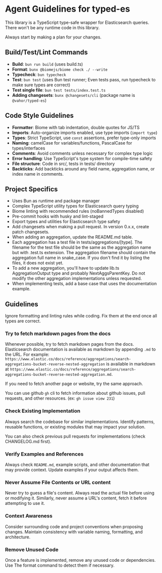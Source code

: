 # Agent Guidelines for typed-es

This library is a TypeScript type-safe wrapper for Elasticsearch queries.
There won't be any runtime code in this library.

Always start by making a plan for your changes.

## Build/Test/Lint Commands

- **Build**: `bun run build` (uses build.ts)
- **Format**: `bunx @biomejs/biome check ./ --write`
- **Typecheck**: `bun typecheck`
- **Test**: `bun test` (uses Bun test runner; Even tests pass, run typecheck to make sure types are correct)
- **Test single file**: `bun test tests/index.test.ts`
- **Adding changesets**: `bunx @changesets/cli` (package name is `@vahor/typed-es`)

## Code Style Guidelines

- **Formatter**: Biome with tab indentation, double quotes for JS/TS
- **Imports**: Auto-organize imports enabled, use type imports (`import type`)
- **Types**: Strict TypeScript, use `const` assertions, prefer type-only imports
- **Naming**: camelCase for variables/functions, PascalCase for types/interfaces
- **Comments**: Avoid comments unless necessary for complex type logic
- **Error handling**: Use TypeScript's type system for compile-time safety
- **File structure**: Code in src/, tests in tests/ directory
- **Backticks**: Add backticks around any field name, aggregation name, or index name in comments.

## Project Specifics

- Uses Bun as runtime and package manager
- Complex TypeScript utility types for Elasticsearch query typing
- Biome linting with recommended rules (noBannedTypes disabled)
- Pre-commit hooks with husky and lint-staged
- Export types and utilities for Elasticsearch type safety
- Add changesets when making a pull request. In version 0.x.x, create patch changesets.
- When adding an aggregation, update the README.md table. 
- Each aggregation has a test file in tests/aggregations/[type]. The filename for the test file should be the same as the aggregation name but with .test.ts extension. The aggregation filename should contain the aggregation full name in snake_case. If you don't find it by listing the files, it does not exist yet.
- To add a new aggregation, you'll have to update lib.ts AggregationOutput type and probably NextAggsParentKey. Do not modify the other aggregation implementations unless requested.
- When implementing tests, add a base case that uses the documentation example.

## Guidelines 

Ignore formatting and linting rules while coding. Fix them at the end once all types are correct.

### Try to fetch markdown pages from the docs

Whenever possible, try to fetch markdown pages from the docs.
Elasticsearch documentation is available as markdown by appending `.md` to the URL.
For example: `https://www.elastic.co/docs/reference/aggregations/search-aggregations-bucket-reverse-nested-aggregation` is available in markdown at `https://www.elastic.co/docs/reference/aggregations/search-aggregations-bucket-reverse-nested-aggregation.md`.

If you need to fetch another page or website, try the same approach.


You can use github `gh` cli to fetch information about github issues, pull requests, and other resources. (ex: `gh issue view 231`)

### Check Existing Implementation

Always search the codebase for similar implementations. Identify patterns, reusable functions, or existing modules that may impact your solution.

You can also check previous pull requests for implementations (check CHANGELOG.md first).

### Verify Examples and References

Always check `README.md`, example scripts, and other documentation that may provide context. Update examples if your output affects them.

### Never Assume File Contents or URL content

Never try to guess a file's content. Always read the actual file before using or modifying it.
Similarly, never assume a URL's content, fetch it before attempting to use it.

### Context Awareness

Consider surrounding code and project conventions when proposing changes. Maintain consistency with variable naming, formatting, and architecture.

### Remove Unused Code

Once a feature is implemented, remove any unused code or dependencies. Use The format command to detect them if necessary.
